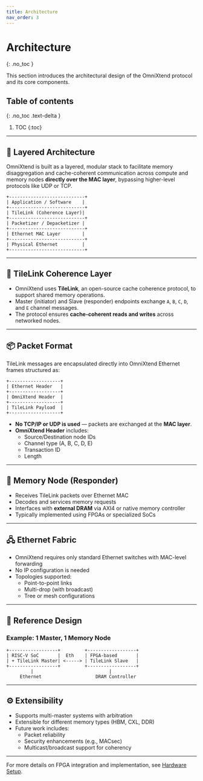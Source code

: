 ```yaml
---
title: Architecture
nav_order: 3
---
```


# Architecture
{: .no_toc }

This section introduces the architectural design of the OmniXtend protocol and its core components.

## Table of contents
{: .no_toc .text-delta }

1. TOC
{:toc}

---

## 🧩 Layered Architecture

OmniXtend is built as a layered, modular stack to facilitate memory disaggregation and cache-coherent communication across compute and memory nodes **directly over the MAC layer**, bypassing higher-level protocols like UDP or TCP.

```
+----------------------------+
| Application / Software    |
+----------------------------+
| TileLink (Coherence Layer)|
+----------------------------+
| Packetizer / Depacketizer |
+----------------------------+
| Ethernet MAC Layer        |
+----------------------------+
| Physical Ethernet         |
+----------------------------+
```

---

## 🔄 TileLink Coherence Layer

- OmniXtend uses **TileLink**, an open-source cache coherence protocol, to support shared memory operations.
- Master (initiator) and Slave (responder) endpoints exchange `A`, `B`, `C`, `D`, and `E` channel messages.
- The protocol ensures **cache-coherent reads and writes** across networked nodes.

---

## 📦 Packet Format

TileLink messages are encapsulated directly into OmniXtend Ethernet frames structured as:

```
+-------------------+
| Ethernet Header   |
+-------------------+
| OmniXtend Header  |
+-------------------+
| TileLink Payload  |
+-------------------+
```

- **No TCP/IP or UDP is used** — packets are exchanged at the **MAC layer**.
- **OmniXtend Header** includes:
  - Source/Destination node IDs
  - Channel type (A, B, C, D, E)
  - Transaction ID
  - Length

---

## 🧠 Memory Node (Responder)

- Receives TileLink packets over Ethernet MAC
- Decodes and services memory requests
- Interfaces with **external DRAM** via AXI4 or native memory controller
- Typically implemented using FPGAs or specialized SoCs

---

## 🖧 Ethernet Fabric

- OmniXtend requires only standard Ethernet switches with MAC-level forwarding
- No IP configuration is needed
- Topologies supported:
  - Point-to-point links
  - Multi-drop (with broadcast)
  - Tree or mesh configurations

---

## 📍 Reference Design

### Example: 1 Master, 1 Memory Node

```
+------------------+         +------------------+
| RISC-V SoC       |  Eth    | FPGA-based       |
| + TileLink Master| <-----> | TileLink Slave   |
+------------------+         +------------------+
         |                            |
     Ethernet                    DRAM Controller
```

---

## ⚙️ Extensibility

- Supports multi-master systems with arbitration
- Extensible for different memory types (HBM, CXL, DDR)
- Future work includes:
  - Packet reliability
  - Security enhancements (e.g., MACsec)
  - Multicast/broadcast support for coherency

---

For more details on FPGA integration and implementation, see [Hardware Setup](hardware-setup.md).